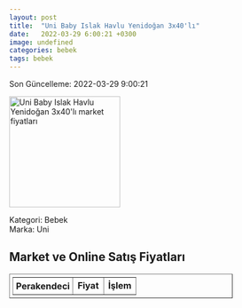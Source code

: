 ```yaml
---
layout: post
title:  "Uni Baby Islak Havlu Yenidoğan 3x40'lı"
date:   2022-03-29 6:00:21 +0300
image: undefined
categories: bebek
tags: bebek
---
```


Son Güncelleme: 2022-03-29 9:00:21

<img src="undefined" width="200" alt="Uni Baby Islak Havlu Yenidoğan 3x40'lı market fiyatları" />

Kategori: Bebek
<br />
Marka: Uni

<h2>Market ve Online Satış Fiyatları</h2>

<table border="1" style="padding: 5px;width:80%;">
  <tr>
    <td style="padding: 5px;"><strong>Perakendeci</strong></td>
    <td><strong>Fiyat</strong></td>
    <td><strong>İşlem</strong></td>
  </tr>
  
</table>
